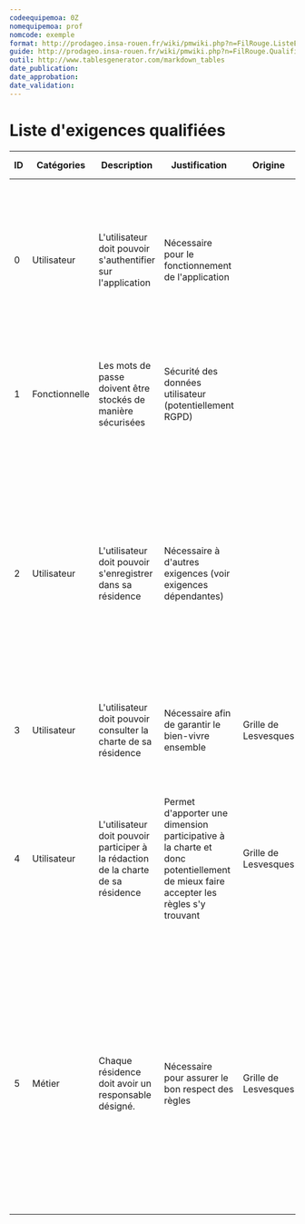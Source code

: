 ```yaml
---
codeequipemoa: 0Z
nomequipemoa: prof
nomcode: exemple
format: http://prodageo.insa-rouen.fr/wiki/pmwiki.php?n=FilRouge.ListeExigencesQualifiees 
guide: http://prodageo.insa-rouen.fr/wiki/pmwiki.php?n=FilRouge.QualifierExigence
outil: http://www.tablesgenerator.com/markdown_tables
date_publication:
date_approbation:
date_validation:
---
```


# Liste d'exigences qualifiées

| ID 	| Catégories 	| Description 	| Justification 	| Origine 	| Critères de satisfaction 	| Contentement MOA 	| Mécontentement MOA 	| Exigences Dépendantes 	| Exigences conflictuelles 	|
|----	|------------	|-------------	|---------------	|---------	|--------------------------	|------------------	|--------------------	|-----------------------	|--------------------------	|
|  0  	|     Utilisateur       	|     L'utilisateur doit pouvoir s'authentifier sur l'application        	|        Nécessaire pour le fonctionnement de l'application       	|         	|            Un utilisateur entrant son nom d'utilisateur et son mot de passe doit pouvoir s'authentifier. Un utilisateur entrant un nom d'utilisateur et/ou mot de passe erroné ne doit pas pouvoir s'identifier               	|           5      	|          5          	|            1           	|                          	|
|  1  	|     Fonctionnelle       	|       Les mots de passe doivent être stockés de manière sécurisées      	|        Sécurité des données utilisateur (potentiellement RGPD)       	|         	|           Les mots de passes ne sont pas stockés en clair mais hashés par un algorithme de cryptage sécurisé (ex : SHA)               	|        3          	|         4           	|                       	|                          	|
|  2  	|     Utilisateur       	|      L'utilisateur doit pouvoir s'enregistrer dans sa résidence       	|       Nécessaire à d'autres exigences  (voir exigences dépendantes)      	|         	|            L'utilisateur doit à sa première connexion choisir sa résidence. L'utilisateur doit ensuite, après acceptation par le responsable, avoir accès au contenu relatif à sa résidence. L'utilisateur ne doit pas avoir accès à du contenu d'autres résidences (ou alors uniquement à celui de résidences proches)              	|         5         	|           5         	|           3,4,5            	|                         	|
|  3  	|      Utilisateur      	|       L'utilisateur doit pouvoir consulter la charte de sa résidence      	|         Nécessaire afin de garantir le bien-vivre ensemble      	|     Grille de Lesvesques    	|                          	|         3         	|          4          	|           4            	|                          	|
|  4  	|      Utilisateur      	|     L'utilisateur doit pouvoir participer à la rédaction de la charte de sa résidence        	|       Permet d'apporter une dimension participative à la charte et donc potentiellement de mieux faire accepter les règles s'y trouvant        	|    Grille de Lesvesques     	|         L'utilisateur peut proposer des ajouts ou modifications à la charte. L'utilisateur peut voter sur les propositions des autres utilisateurs de sa résidence. Certaines règles sont communes à toutes les résidences et ne peuvent être modifiées.                	|         3         	|           2         	|           2           	|                          	|
|  5  	|     Métier       	|      Chaque résidence doit avoir un responsable désigné.      	|       Nécessaire pour assurer le bon respect des règles        	|     Grille de Lesvesques    	|           Un utilisateur doit pouvoir être désigné comme responsable d'une résidence. Il peut alors signaler des abus, vérifier que les nouvelles demandes d'enregistrement proviennent bien d'habitants de la résidence, et éventuellement suspendre l'accès à l'application à un utilisateur ne respectant pas la charte              	|         4         	|         3           	|           2            	|                          	|
|    	|            	|             	|               	|         	|                          	|                  	|                    	|                       	|                          	|

